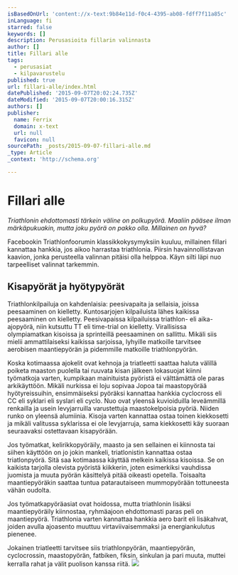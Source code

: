 ```yaml
---
isBasedOnUrl: 'content://x-text:9b84e11d-f0c4-4395-ab08-fdff7f11a85c'
inLanguage: fi
starred: false
keywords: []
description: Perusasioita fillarin valinnasta
author: []
title: Fillari alle
tags:
  - perusasiat
  - kilpavarustelu
published: true
url: fillari-alle/index.html
datePublished: '2015-09-07T20:02:24.735Z'
dateModified: '2015-09-07T20:00:16.315Z'
authors: []
publisher:
  name: Ferrix
  domain: x-text
  url: null
  favicon: null
sourcePath: _posts/2015-09-07-fillari-alle.md
_type: Article
_context: 'http://schema.org'

---
```

# Fillari alle

_Triathlonin ehdottomasti tärkein väline on polkupyörä. Maaliin pääsee
ilman märkäpukuakin, mutta joku pyörä on pakko olla. Millainen on hyvä?_

Facebookin Triathlonfoorumin klassikkokysymyksiin kuuluu, millainen fillari
kannattaa hankkia, jos aikoo harrastaa triathlonia. Piirsin havainnollistavan
kaavion, jonka perusteella valinnan pitäisi olla helppoa. Käyn silti läpi nuo
tarpeelliset valinnat tarkemmin.

## Kisapyörät ja hyötypyörät

Triathlonkilpailuja on kahdenlaisia: peesivapaita ja sellaisia, joissa peesaaminen
on kielletty. Kuntosarjojen kilpailuista lähes kaikissa peesaaminen on kielletty.
Peesivapaissa kilpailuissa triathlon- eli aika-ajopyörä, niin kutsuttu TT eli
time-trial on kielletty. Virallisissa olympiamatkan kisoissa ja sprinteillä
peesaaminen on sallittu. Mikäli siis mielii ammattilaiseksi kaikissa sarjoissa,
lyhyille matkoille tarvitsee aerobisen maantiepyörän ja pidemmille matkoille
triathlonpyörän.

Koska kotimaassa ajokelit ovat kehnoja ja triatleetti saattaa haluta välillä
poiketa maaston puolella tai ruuvata kisan jälkeen lokasuojat kiinni työmatkoja
varten, kumpikaan mainituista pyöristä ei välttämättä ole paras arkikäyttöön.
Mikäli nurkissa ei loju sopivaa Jopoa tai maastopyörää hyötyreissuihin,
ensimmäiseksi pyöräksi kannattaa hankkia cyclocross eli CC eli syklari eli
syslari eli cyclo. Nuo ovat yleensä kuvioiduilla leveämmillä renkailla ja usein
levyjarruilla varustettuja maastokelpoisia pyöriä. Niiden runko on yleensä
alumiinia. Kisoja varten kannattaa ostaa toinen kiekkosetti ja mikäli valitussa
syklarissa ei ole levyjarruja, sama kiekkosetti käy suoraan seuraavaksi
ostettavaan kisapyörään.

Jos työmatkat, kelirikkopyöräily, maasto ja sen sellainen ei kiinnosta tai siihen
käyttöön on jo jokin mankeli, triatlonistin kannattaa ostaa triatlonpyörä. Sitä
saa kotimaassa käyttää melkein kaikissa kisoissa. Se on kaikista tarjolla olevista
pyöristä kiikkerin, joten esimerkiksi vauhdissa juomista ja muuta pyörän käsittelyä
pitää oikeasti opetella. Toisaalta maantiepyöräkin saattaa tuntua patarautaiseen
mummopyörään tottuneesta vähän oudolta.

Jos työmatkapyöräasiat ovat hoidossa, mutta triathlonin lisäksi maantiepyöräily
kiinnostaa, ryhmäajoon ehdottomasti paras peli on maantiepyörä. Triathlonia varten
kannattaa hankkia aero barit eli lisäkahvat, joiden avulla ajoasento muuttuu
virtaviivaisemmaksi ja energiankulutus pienenee.

Jokainen triatleetti tarvitsee siis triathlonpyörän, maantiepyörän, cyclocrossin,
maastopyörän, fatbiken, fiksin, sinkulan ja pari muuta, muttei kerralla rahat ja
välit puolison kanssa riitä.
![](https://the-grid-user-content.s3-us-west-2.amazonaws.com/f05cbf65-3443-4910-a200-b2aa52956761.png)